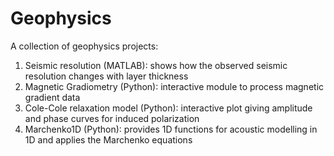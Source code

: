 # Geophysics
A collection of geophysics projects:
   1. Seismic resolution (MATLAB): shows how the observed seismic resolution changes with layer thickness
   2. Magnetic Gradiometry (Python): interactive module to process magnetic gradient data
   3. Cole-Cole relaxation model (Python): interactive plot giving amplitude and phase curves for induced polarization
   4. Marchenko1D (Python): provides 1D functions for acoustic modelling in 1D and applies the Marchenko equations
